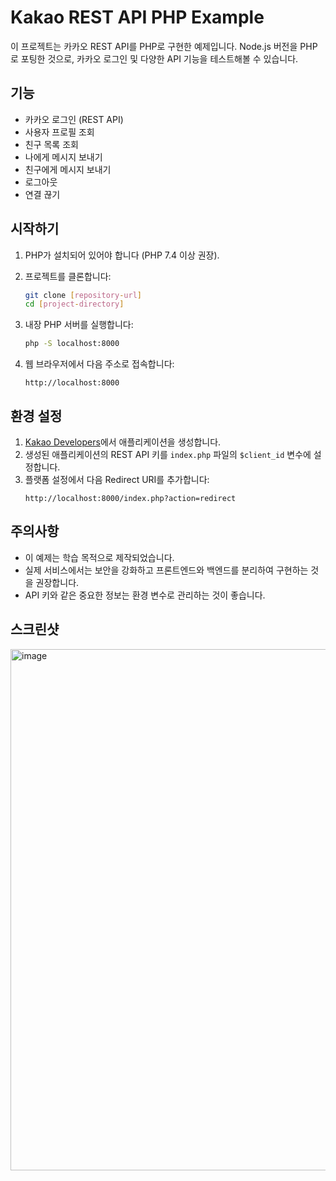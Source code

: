 # Kakao REST API PHP Example

이 프로젝트는 카카오 REST API를 PHP로 구현한 예제입니다. Node.js 버전을 PHP로 포팅한 것으로, 카카오 로그인 및 다양한 API 기능을 테스트해볼 수 있습니다.

## 기능

- 카카오 로그인 (REST API)
- 사용자 프로필 조회
- 친구 목록 조회
- 나에게 메시지 보내기
- 친구에게 메시지 보내기
- 로그아웃
- 연결 끊기

## 시작하기

1. PHP가 설치되어 있어야 합니다 (PHP 7.4 이상 권장).
2. 프로젝트를 클론합니다:
   ```bash
   git clone [repository-url]
   cd [project-directory]
   ```

3. 내장 PHP 서버를 실행합니다:
   ```bash
   php -S localhost:8000
   ```

4. 웹 브라우저에서 다음 주소로 접속합니다:
   ```
   http://localhost:8000
   ```

## 환경 설정

1. [Kakao Developers](https://developers.kakao.com)에서 애플리케이션을 생성합니다.
2. 생성된 애플리케이션의 REST API 키를 `index.php` 파일의 `$client_id` 변수에 설정합니다.
3. 플랫폼 설정에서 다음 Redirect URI를 추가합니다:
   ```
   http://localhost:8000/index.php?action=redirect
   ```

## 주의사항

- 이 예제는 학습 목적으로 제작되었습니다.
- 실제 서비스에서는 보안을 강화하고 프론트엔드와 백엔드를 분리하여 구현하는 것을 권장합니다.
- API 키와 같은 중요한 정보는 환경 변수로 관리하는 것이 좋습니다.

## 스크린샷
<img width="834" alt="image" src="https://github.com/user-attachments/assets/430dd6a1-234b-499c-8513-a0a8b144a8fc" />
